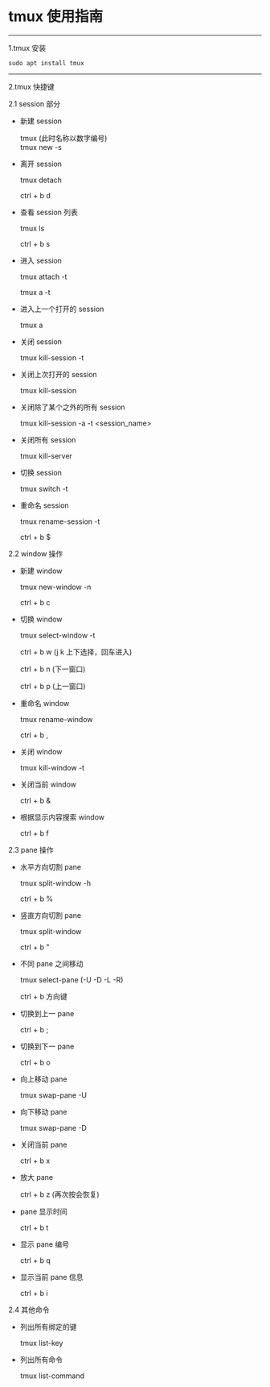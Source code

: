 # tmux 使用指南

---

1.tmux 安装

    sudo apt install tmux

---

2.tmux 快捷键

2.1 session 部分

- 新建 session

    tmux (此时名称以数字编号)	
    tmux new -s <session-name>

- 离开 session

    tmux detach
	
    ctrl + b d

- 查看 session 列表

	tmux ls

	ctrl + b s

- 进入 session

	tmux attach -t <session-name>

	tmux a -t <session-name>

- 进入上一个打开的 session

	tmux a

- 关闭 session

	tmux kill-session -t <session-name>

- 关闭上次打开的 session

	tmux kill-session

- 关闭除了某个之外的所有 session

	tmux kill-session -a -t <session_name>

- 关闭所有 session

	tmux kill-server

- 切换 session

	tmux switch -t <session-name>

- 重命名 session

	tmux rename-session -t <old-session-name> <new-session-name>

	ctrl + b $

2.2 window 操作

- 新建 window

	tmux new-window -n <window-name>

	ctrl + b c

- 切换 window

	tmux select-window -t <window-name>

	ctrl + b w (j k 上下选择，回车进入)

	ctrl + b n (下一窗口)

	ctrl + b p (上一窗口)

- 重命名 window

	tmux rename-window <new-window-name>

	ctrl + b ,

- 关闭 window

	tmux kill-window -t <window-name>

- 关闭当前 window

	ctrl + b &

- 根据显示内容搜索 window

	ctrl + b f

2.3 pane 操作

- 水平方向切割 pane

	tmux split-window -h

	ctrl + b %

- 竖直方向切割 pane

	tmux split-window

	ctrl + b "

- 不同 pane 之间移动

	tmux select-pane (-U -D -L -R)

	ctrl + b 方向键

- 切换到上一 pane 

	ctrl + b ;

- 切换到下一 pane

	ctrl + b o

- 向上移动 pane

	tmux swap-pane -U

- 向下移动 pane 

	tmux swap-pane -D

- 关闭当前 pane

	ctrl + b x

- 放大 pane

	ctrl + b z (再次按会恢复)

- pane 显示时间

	ctrl + b t

- 显示 pane 编号 

	ctrl + b q

- 显示当前 pane 信息

	ctrl + b i

2.4 其他命令

- 列出所有绑定的键

	tmux list-key

- 列出所有命令

	tmux list-command
